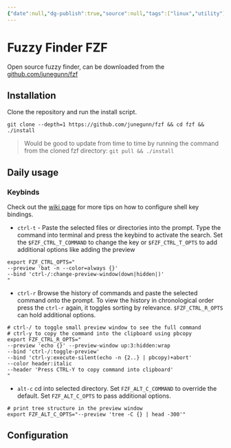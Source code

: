 ```yaml
---
{"date":null,"dg-publish":true,"source":null,"tags":["linux","utility"],"title":"Fuzzy Finder FZF","type":"reference","URL":null,"permalink":"/01-reference/software/fzf/","dgPassFrontmatter":true}
---
```



# Fuzzy Finder FZF

Open source fuzzy finder, can be downloaded from the [github.com/junegunn/fzf](https://github.com/junegunn/fzf)

## Installation

Clone the repository and run the install script.

```shell
git clone --depth=1 https://github.com/junegunn/fzf && cd fzf && ./install
```

>Would be good to update from time to time by running the command from the cloned fzf directory:
>`git pull && ./install`

## Daily usage

### Keybinds

Check out the [wiki page](https://github.com/junegunn/fzf/wiki/Configuring-shell-key-bindings) for more tips on how to configure shell key bindings.

- `ctrl-t` - Paste the selected files or directories into the prompt. Type the command into terminal and press the keybind to activate the search. Set the `$FZF_CTRL_T_COMMAND` to change the key or `$FZF_CTRL_T_OPTS` to add additional options like adding the preview

```shell
export FZF_CTRL_OPTS="
--preview 'bat -n --color=always {}'
--bind 'ctrl-/:change-preview-window(down|hidden|)'
"
```

- `ctrl-r`  Browse the history of commands and paste the selected command onto the prompt. To view the history in chronological order press the `ctrl-r` again, it toggles sorting by relevance. `$FZF_CTRL_R_OPTS` can hold additional options.

```shell
# ctrl-/ to toggle small preview window to see the full command
# ctrl-y to copy the command into the clipboard using pbcopy
export FZF_CTRL_R_OPTS="
--preview 'echo {}' --preview-window up:3:hidden:wrap
--bind 'ctrl-/:toggle-preview'
--bind 'ctrl-y:execute-silent(echo -n {2..} | pbcopy)+abort'
--color header:italic
--header 'Press CTRL-Y to copy command into clipboard'
"
```

- `alt-c` cd into selected directory. Set `FZF_ALT_C_COMMAND` to override the default. Set `FZF_ALT_C_OPTS` to pass additional options.

```shell
# print tree structure in the preview window
export FZF_ALT_C_OPTS="--preview 'tree -C {} | head -300'"
```

## Configuration
